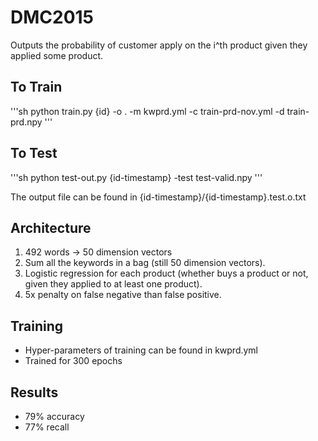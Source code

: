 DMC2015
=============
Outputs the probability of customer apply on the i^th product given
they applied some product.

## To Train
'''sh
python train.py {id} -o . -m kwprd.yml -c train-prd-nov.yml -d train-prd.npy
'''

## To Test
'''sh
python test-out.py {id-timestamp} -test test-valid.npy
'''

The output file can be found in {id-timestamp}/{id-timestamp}.test.o.txt

## Architecture
1. 492 words -> 50 dimension vectors
2. Sum all the keywords in a bag (still 50 dimension vectors).
3. Logistic regression for each product (whether buys a product or not,
given they applied to at least one product).
4. 5x penalty on false negative than false positive.

## Training
* Hyper-parameters of training can be found in kwprd.yml
* Trained for 300 epochs

## Results
* 79% accuracy
* 77% recall